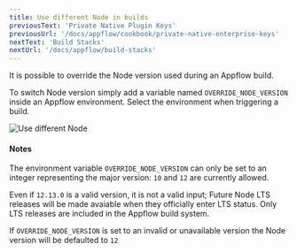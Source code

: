 ```yaml
---
title: Use different Node in builds
previousText: 'Private Native Plugin Keys'
previousUrl: '/docs/appflow/cookbook/private-native-enterprise-keys'
nextText: 'Build Stacks'
nextUrl: '/docs/appflow/build-stacks'
---
```


It is possible to override the Node version used during an Appflow build.

To switch Node version simply add a variable named `OVERRIDE_NODE_VERSION` inside an Appflow environment. Select the  environment when triggering a build.

![Use different Node](/docs/assets/img/appflow/cookbook/switch-node-version.png)

#### Notes

The environment variable `OVERRIDE_NODE_VERSION` can only be set to an integer representing the major version: `10` and `12` are currently allowed.

Even if `12.13.0` is a valid version, it is not a valid input; Future Node LTS releases will be made avaiable when they officially enter LTS status. Only LTS releases are included in the Appflow build system.

If `OVERRIDE_NODE_VERSION` is set to an invalid or unavailable version the Node version will be defaulted to `12`
